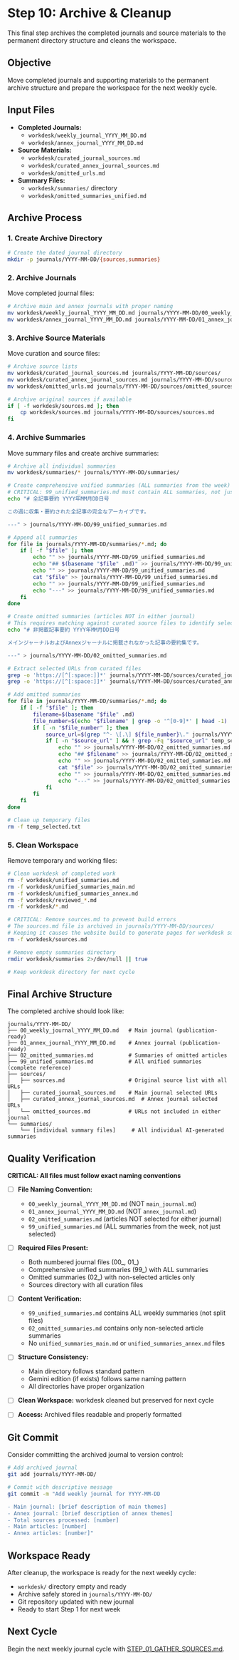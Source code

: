 # Step 10: Archive & Cleanup

This final step archives the completed journals and source materials to the permanent directory structure and cleans the workspace.

## Objective

Move completed journals and supporting materials to the permanent archive structure and prepare the workspace for the next weekly cycle.

## Input Files

- **Completed Journals:**
  - `workdesk/weekly_journal_YYYY_MM_DD.md`
  - `workdesk/annex_journal_YYYY_MM_DD.md`
- **Source Materials:**
  - `workdesk/curated_journal_sources.md`
  - `workdesk/curated_annex_journal_sources.md`
  - `workdesk/omitted_urls.md`
- **Summary Files:**
  - `workdesk/summaries/` directory
  - `workdesk/omitted_summaries_unified.md`

## Archive Process

### 1. Create Archive Directory

```bash
# Create the dated journal directory
mkdir -p journals/YYYY-MM-DD/{sources,summaries}
```

### 2. Archive Journals

Move completed journal files:

```bash
# Archive main and annex journals with proper naming
mv workdesk/weekly_journal_YYYY_MM_DD.md journals/YYYY-MM-DD/00_weekly_journal_YYYY_MM_DD.md
mv workdesk/annex_journal_YYYY_MM_DD.md journals/YYYY-MM-DD/01_annex_journal_YYYY_MM_DD.md
```

### 3. Archive Source Materials

Move curation and source files:

```bash
# Archive source lists
mv workdesk/curated_journal_sources.md journals/YYYY-MM-DD/sources/
mv workdesk/curated_annex_journal_sources.md journals/YYYY-MM-DD/sources/
mv workdesk/omitted_urls.md journals/YYYY-MM-DD/sources/omitted_sources.md

# Archive original sources if available
if [ -f workdesk/sources.md ]; then
    cp workdesk/sources.md journals/YYYY-MM-DD/sources/sources.md
fi
```

### 4. Archive Summaries

Move summary files and create archive summaries:

```bash
# Archive all individual summaries
mv workdesk/summaries/* journals/YYYY-MM-DD/summaries/

# Create comprehensive unified summaries (ALL summaries from the week)
# CRITICAL: 99_unified_summaries.md must contain ALL summaries, not just selected ones
echo "# 全記事要約 YYYY年MM月DD日号

この週に収集・要約された全記事の完全なアーカイブです。

---" > journals/YYYY-MM-DD/99_unified_summaries.md

# Append all summaries
for file in journals/YYYY-MM-DD/summaries/*.md; do
    if [ -f "$file" ]; then
        echo "" >> journals/YYYY-MM-DD/99_unified_summaries.md
        echo "## $(basename "$file" .md)" >> journals/YYYY-MM-DD/99_unified_summaries.md
        echo "" >> journals/YYYY-MM-DD/99_unified_summaries.md
        cat "$file" >> journals/YYYY-MM-DD/99_unified_summaries.md
        echo "" >> journals/YYYY-MM-DD/99_unified_summaries.md
        echo "---" >> journals/YYYY-MM-DD/99_unified_summaries.md
    fi
done

# Create omitted summaries (articles NOT in either journal)
# This requires matching against curated source files to identify selected vs omitted
echo "# 非掲載記事要約 YYYY年MM月DD日号

メインジャーナルおよびAnnexジャーナルに掲載されなかった記事の要約集です。

---" > journals/YYYY-MM-DD/02_omitted_summaries.md

# Extract selected URLs from curated files
grep -o 'https://[^[:space:]]*' journals/YYYY-MM-DD/sources/curated_journal_sources.md > temp_selected.txt
grep -o 'https://[^[:space:]]*' journals/YYYY-MM-DD/sources/curated_annex_journal_sources.md >> temp_selected.txt

# Add omitted summaries
for file in journals/YYYY-MM-DD/summaries/*.md; do
    if [ -f "$file" ]; then
        filename=$(basename "$file" .md)
        file_number=$(echo "$filename" | grep -o '^[0-9]*' | head -1)
        if [ -n "$file_number" ]; then
            source_url=$(grep "^- \[.\] ${file_number}\." journals/YYYY-MM-DD/sources/sources.md | grep -o 'https://[^[:space:]]*' | head -1)
            if [ -n "$source_url" ] && ! grep -Fq "$source_url" temp_selected.txt; then
                echo "" >> journals/YYYY-MM-DD/02_omitted_summaries.md
                echo "## $filename" >> journals/YYYY-MM-DD/02_omitted_summaries.md
                echo "" >> journals/YYYY-MM-DD/02_omitted_summaries.md
                cat "$file" >> journals/YYYY-MM-DD/02_omitted_summaries.md
                echo "" >> journals/YYYY-MM-DD/02_omitted_summaries.md
                echo "---" >> journals/YYYY-MM-DD/02_omitted_summaries.md
            fi
        fi
    fi
done

# Clean up temporary files
rm -f temp_selected.txt
```

### 5. Clean Workspace

Remove temporary and working files:

```bash
# Clean workdesk of completed work
rm -f workdesk/unified_summaries.md
rm -f workdesk/unified_summaries_main.md
rm -f workdesk/unified_summaries_annex.md
rm -f workdesk/reviewed_*.md
rm -f workdesk/*.md

# CRITICAL: Remove sources.md to prevent build errors
# The sources.md file is archived in journals/YYYY-MM-DD/sources/
# Keeping it causes the website build to generate pages for workdesk summaries
rm -f workdesk/sources.md

# Remove empty summaries directory
rmdir workdesk/summaries 2>/dev/null || true

# Keep workdesk directory for next cycle
```

## Final Archive Structure

The completed archive should look like:

```
journals/YYYY-MM-DD/
├── 00_weekly_journal_YYYY_MM_DD.md   # Main journal (publication-ready)
├── 01_annex_journal_YYYY_MM_DD.md    # Annex journal (publication-ready)
├── 02_omitted_summaries.md           # Summaries of omitted articles
├── 99_unified_summaries.md           # All unified summaries (complete reference)
├── sources/
│   ├── sources.md                    # Original source list with all URLs
│   ├── curated_journal_sources.md    # Main journal selected URLs
│   ├── curated_annex_journal_sources.md  # Annex journal selected URLs
│   └── omitted_sources.md            # URLs not included in either journal
└── summaries/
    └── [individual summary files]     # All individual AI-generated summaries
```

## Quality Verification

**CRITICAL: All files must follow exact naming conventions**

- [ ] **File Naming Convention:**
  - `00_weekly_journal_YYYY_MM_DD.md` (NOT `main_journal.md`)
  - `01_annex_journal_YYYY_MM_DD.md` (NOT `annex_journal.md`)
  - `02_omitted_summaries.md` (articles NOT selected for either journal)
  - `99_unified_summaries.md` (ALL summaries from the week, not just selected)

- [ ] **Required Files Present:**
  - Both numbered journal files (00_, 01_)
  - Comprehensive unified summaries (99_) with ALL summaries
  - Omitted summaries (02_) with non-selected articles only
  - Sources directory with all curation files

- [ ] **Content Verification:**
  - `99_unified_summaries.md` contains ALL weekly summaries (not split files)
  - `02_omitted_summaries.md` contains only non-selected article summaries
  - No `unified_summaries_main.md` or `unified_summaries_annex.md` files
  
- [ ] **Structure Consistency:**
  - Main directory follows standard pattern
  - Gemini edition (if exists) follows same naming pattern
  - All directories have proper organization

- [ ] **Clean Workspace:** workdesk cleaned but preserved for next cycle
- [ ] **Access:** Archived files readable and properly formatted

## Git Commit

Consider committing the archived journal to version control:

```bash
# Add archived journal
git add journals/YYYY-MM-DD/

# Commit with descriptive message
git commit -m "Add weekly journal for YYYY-MM-DD

- Main journal: [brief description of main themes]
- Annex journal: [brief description of annex themes]
- Total sources processed: [number]
- Main articles: [number]
- Annex articles: [number]"
```

## Workspace Ready

After cleanup, the workspace is ready for the next weekly cycle:
- `workdesk/` directory empty and ready
- Archive safely stored in `journals/YYYY-MM-DD/`
- Git repository updated with new journal
- Ready to start Step 1 for next week

## Next Cycle

Begin the next weekly journal cycle with [STEP_01_GATHER_SOURCES.md](STEP_01_GATHER_SOURCES.md).